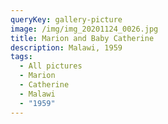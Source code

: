 ```yaml
---
queryKey: gallery-picture
image: /img/img_20201124_0026.jpg
title: Marion and Baby Catherine
description: Malawi, 1959
tags:
  - All pictures
  - Marion
  - Catherine
  - Malawi
  - "1959"
---
```

